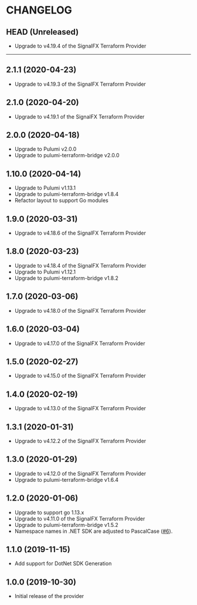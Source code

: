 CHANGELOG
=========

## HEAD (Unreleased)
* Upgrade to v4.19.4 of the SignalFX Terraform Provider

---

## 2.1.1 (2020-04-23)
* Upgrade to v4.19.3 of the SignalFX Terraform Provider

## 2.1.0 (2020-04-20)
* Upgrade to v4.19.1 of the SignalFX Terraform Provider

## 2.0.0 (2020-04-18)
* Upgrade to Pulumi v2.0.0
* Upgrade to pulumi-terraform-bridge v2.0.0

## 1.10.0 (2020-04-14)
* Upgrade to Pulumi v1.13.1
* Upgrade to pulumi-terraform-bridge v1.8.4
* Refactor layout to support Go modules

## 1.9.0 (2020-03-31)
* Upgrade to v4.18.6 of the SignalFX Terraform Provider

## 1.8.0 (2020-03-23)
* Upgrade to v4.18.4 of the SignalFX Terraform Provider
* Upgrade to Pulumi v1.12.1
* Upgrade to pulumi-terraform-bridge v1.8.2

## 1.7.0 (2020-03-06)
* Upgrade to v4.18.0 of the SignalFX Terraform Provider

## 1.6.0 (2020-03-04)
* Upgrade to v4.17.0 of the SignalFX Terraform Provider

## 1.5.0 (2020-02-27)
* Upgrade to v4.15.0 of the SignalFX Terraform Provider

## 1.4.0 (2020-02-19)
* Upgrade to v4.13.0 of the SignalFX Terraform Provider

## 1.3.1 (2020-01-31)
* Upgrade to v4.12.2 of the SignalFX Terraform Provider

## 1.3.0 (2020-01-29)
* Upgrade to v4.12.0 of the SignalFX Terraform Provider
* Upgrade to pulumi-terraform-bridge v1.6.4

## 1.2.0 (2020-01-06)
* Upgrade to support go 1.13.x
* Upgrade to v4.11.0 of the SignalFX Terraform Provider
* Upgrade to pulumi-terraform-bridge v1.5.2
* Namespace names in .NET SDK are adjusted to PascalCase
([#6](https://github.com/pulumi/pulumi-signalfx/pull/6)).

## 1.1.0 (2019-11-15)
* Add support for DotNet SDK Generation

## 1.0.0 (2019-10-30)
* Initial release of the provider
